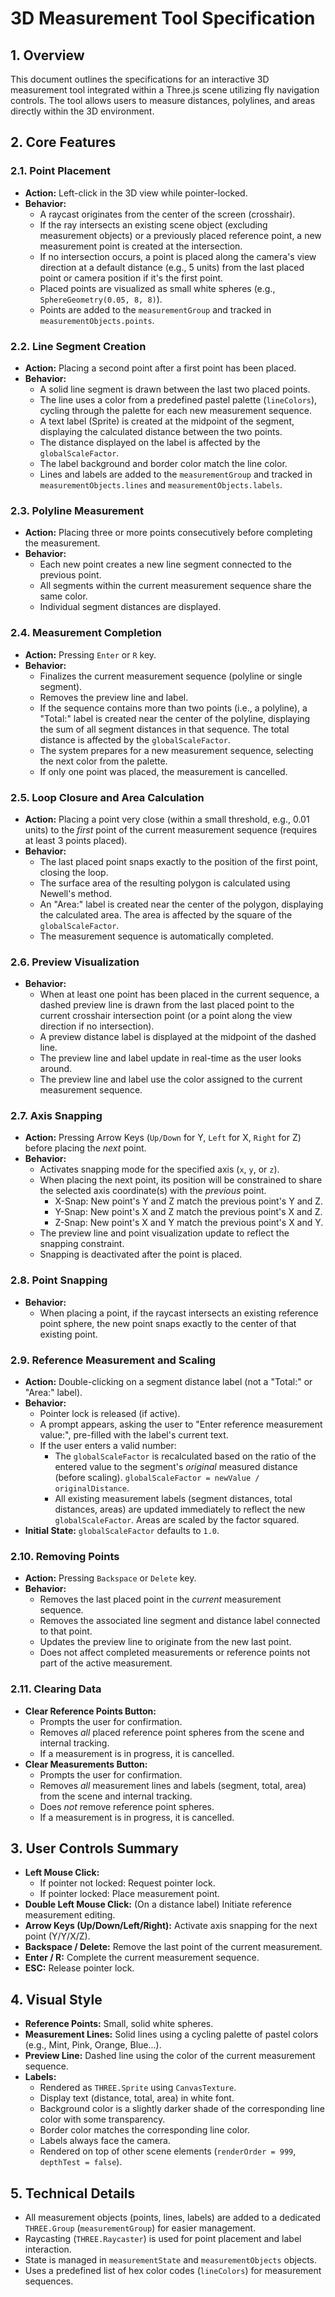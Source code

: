 # 3D Measurement Tool Specification

## 1. Overview

This document outlines the specifications for an interactive 3D measurement tool integrated within a Three.js scene utilizing fly navigation controls. The tool allows users to measure distances, polylines, and areas directly within the 3D environment.

## 2. Core Features

### 2.1. Point Placement

*   **Action:** Left-click in the 3D view while pointer-locked.
*   **Behavior:**
    *   A raycast originates from the center of the screen (crosshair).
    *   If the ray intersects an existing scene object (excluding measurement objects) or a previously placed reference point, a new measurement point is created at the intersection.
    *   If no intersection occurs, a point is placed along the camera's view direction at a default distance (e.g., 5 units) from the last placed point or camera position if it's the first point.
    *   Placed points are visualized as small white spheres (e.g., `SphereGeometry(0.05, 8, 8)`).
    *   Points are added to the `measurementGroup` and tracked in `measurementObjects.points`.

### 2.2. Line Segment Creation

*   **Action:** Placing a second point after a first point has been placed.
*   **Behavior:**
    *   A solid line segment is drawn between the last two placed points.
    *   The line uses a color from a predefined pastel palette (`lineColors`), cycling through the palette for each new measurement sequence.
    *   A text label (Sprite) is created at the midpoint of the segment, displaying the calculated distance between the two points.
    *   The distance displayed on the label is affected by the `globalScaleFactor`.
    *   The label background and border color match the line color.
    *   Lines and labels are added to the `measurementGroup` and tracked in `measurementObjects.lines` and `measurementObjects.labels`.

### 2.3. Polyline Measurement

*   **Action:** Placing three or more points consecutively before completing the measurement.
*   **Behavior:**
    *   Each new point creates a new line segment connected to the previous point.
    *   All segments within the current measurement sequence share the same color.
    *   Individual segment distances are displayed.

### 2.4. Measurement Completion

*   **Action:** Pressing `Enter` or `R` key.
*   **Behavior:**
    *   Finalizes the current measurement sequence (polyline or single segment).
    *   Removes the preview line and label.
    *   If the sequence contains more than two points (i.e., a polyline), a "Total:" label is created near the center of the polyline, displaying the sum of all segment distances in that sequence. The total distance is affected by the `globalScaleFactor`.
    *   The system prepares for a new measurement sequence, selecting the next color from the palette.
    *   If only one point was placed, the measurement is cancelled.

### 2.5. Loop Closure and Area Calculation

*   **Action:** Placing a point very close (within a small threshold, e.g., 0.01 units) to the *first* point of the current measurement sequence (requires at least 3 points placed).
*   **Behavior:**
    *   The last placed point snaps exactly to the position of the first point, closing the loop.
    *   The surface area of the resulting polygon is calculated using Newell's method.
    *   An "Area:" label is created near the center of the polygon, displaying the calculated area. The area is affected by the square of the `globalScaleFactor`.
    *   The measurement sequence is automatically completed.

### 2.6. Preview Visualization

*   **Behavior:**
    *   When at least one point has been placed in the current sequence, a dashed preview line is drawn from the last placed point to the current crosshair intersection point (or a point along the view direction if no intersection).
    *   A preview distance label is displayed at the midpoint of the dashed line.
    *   The preview line and label update in real-time as the user looks around.
    *   The preview line and label use the color assigned to the current measurement sequence.

### 2.7. Axis Snapping

*   **Action:** Pressing Arrow Keys (`Up/Down` for Y, `Left` for X, `Right` for Z) before placing the *next* point.
*   **Behavior:**
    *   Activates snapping mode for the specified axis (`x`, `y`, or `z`).
    *   When placing the next point, its position will be constrained to share the selected axis coordinate(s) with the *previous* point.
        *   X-Snap: New point's Y and Z match the previous point's Y and Z.
        *   Y-Snap: New point's X and Z match the previous point's X and Z.
        *   Z-Snap: New point's X and Y match the previous point's X and Y.
    *   The preview line and point visualization update to reflect the snapping constraint.
    *   Snapping is deactivated after the point is placed.

### 2.8. Point Snapping

*   **Behavior:**
    *   When placing a point, if the raycast intersects an existing reference point sphere, the new point snaps exactly to the center of that existing point.

### 2.9. Reference Measurement and Scaling

*   **Action:** Double-clicking on a segment distance label (not a "Total:" or "Area:" label).
*   **Behavior:**
    *   Pointer lock is released (if active).
    *   A prompt appears, asking the user to "Enter reference measurement value:", pre-filled with the label's current text.
    *   If the user enters a valid number:
        *   The `globalScaleFactor` is recalculated based on the ratio of the entered value to the segment's *original* measured distance (before scaling). `globalScaleFactor = newValue / originalDistance`.
        *   All existing measurement labels (segment distances, total distances, areas) are updated immediately to reflect the new `globalScaleFactor`. Areas are scaled by the factor squared.
*   **Initial State:** `globalScaleFactor` defaults to `1.0`.

### 2.10. Removing Points

*   **Action:** Pressing `Backspace` or `Delete` key.
*   **Behavior:**
    *   Removes the last placed point in the *current* measurement sequence.
    *   Removes the associated line segment and distance label connected to that point.
    *   Updates the preview line to originate from the new last point.
    *   Does not affect completed measurements or reference points not part of the active measurement.

### 2.11. Clearing Data

*   **Clear Reference Points Button:**
    *   Prompts the user for confirmation.
    *   Removes *all* placed reference point spheres from the scene and internal tracking.
    *   If a measurement is in progress, it is cancelled.
*   **Clear Measurements Button:**
    *   Prompts the user for confirmation.
    *   Removes *all* measurement lines and labels (segment, total, area) from the scene and internal tracking.
    *   Does *not* remove reference point spheres.
    *   If a measurement is in progress, it is cancelled.

## 3. User Controls Summary

*   **Left Mouse Click:**
    *   If pointer not locked: Request pointer lock.
    *   If pointer locked: Place measurement point.
*   **Double Left Mouse Click:** (On a distance label) Initiate reference measurement editing.
*   **Arrow Keys (Up/Down/Left/Right):** Activate axis snapping for the next point (Y/Y/X/Z).
*   **Backspace / Delete:** Remove the last point of the current measurement.
*   **Enter / R:** Complete the current measurement sequence.
*   **ESC:** Release pointer lock.

## 4. Visual Style

*   **Reference Points:** Small, solid white spheres.
*   **Measurement Lines:** Solid lines using a cycling palette of pastel colors (e.g., Mint, Pink, Orange, Blue...).
*   **Preview Line:** Dashed line using the color of the current measurement sequence.
*   **Labels:**
    *   Rendered as `THREE.Sprite` using `CanvasTexture`.
    *   Display text (distance, total, area) in white font.
    *   Background color is a slightly darker shade of the corresponding line color with some transparency.
    *   Border color matches the corresponding line color.
    *   Labels always face the camera.
    *   Rendered on top of other scene elements (`renderOrder = 999`, `depthTest = false`).

## 5. Technical Details

*   All measurement objects (points, lines, labels) are added to a dedicated `THREE.Group` (`measurementGroup`) for easier management.
*   Raycasting (`THREE.Raycaster`) is used for point placement and label interaction.
*   State is managed in `measurementState` and `measurementObjects` objects.
*   Uses a predefined list of hex color codes (`lineColors`) for measurement sequences.
